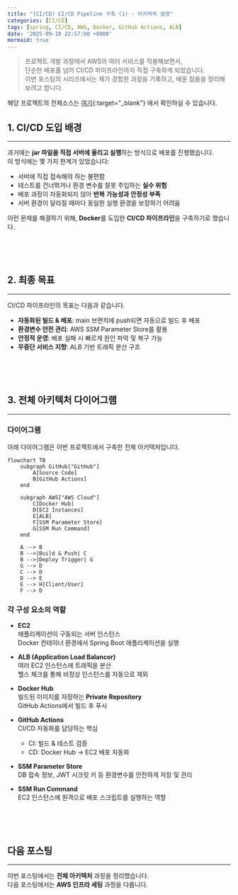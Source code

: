 ```yaml
---
title: "[CI/CD] CI/CD Pipeline 구축 (1) - 아키텍처 설명"
categories: [CI/CD]
tags: [spring, CI/CD, AWS, Docker, GitHub Actions, ALB]
date: '2025-09-18 22:57:00 +0900'
mermaid: true
---
```


> 프로젝트 개발 과정에서 AWS의 여러 서비스를 적용해보면서, \
> 단순한 배포를 넘어 CI/CD 파이프라인까지 직접 구축하게 되었습니다. \
> 이번 포스팅의 시리즈에서는 제가 경험한 과정을 기록하고, 배운 점들을 정리해보려고 합니다.

해당 프로젝트의 전체소스는 [여기](https://github.com/younghunkimm/sparta-spring-plus){:target="_blank"} 에서 확인하실 수 있습니다.

## 1. CI/CD 도입 배경
---

과거에는 **jar 파일을 직접 서버에 올리고 실행**하는 방식으로 배포를 진행했습니다.  
이 방식에는 몇 가지 한계가 있었습니다:

- 서버에 직접 접속해야 하는 불편함
- 테스트를 건너뛰거나 환경 변수를 잘못 주입하는 **실수 위험**
- 배포 과정이 자동화되지 않아 **반복 가능성과 안정성 부족**
- 서버 환경이 달라질 때마다 동일한 실행 환경을 보장하기 어려움

이런 문제를 해결하기 위해, **Docker**를 도입한 **CI/CD 파이프라인**을 구축하기로 했습니다.

<br>
<br>
<br>

## 2. 최종 목표
---

CI/CD 파이프라인의 목표는 다음과 같습니다.

- **자동화된 빌드 & 배포**: main 브랜치에 push되면 자동으로 빌드 후 배포  
- **환경변수 안전 관리**: AWS SSM Parameter Store를 활용  
- **안정적 운영**: 배포 실패 시 빠르게 원인 파악 및 복구 가능  
- **무중단 서비스 지향**: ALB 기반 트래픽 분산 구조  

<br>
<br>
<br>

## 3. 전체 아키텍처 다이어그램
---

### 다이어그램

아래 다이어그램은 이번 프로젝트에서 구축한 전체 아키텍처입니다.  

```mermaid
flowchart TB
    subgraph GitHub["GitHub"]
        A[Source Code]
        B[GitHub Actions]
    end

    subgraph AWS["AWS Cloud"]
        C[Docker Hub]
        D[EC2 Instances]
        E[ALB]
        F[SSM Parameter Store]
        G[SSM Run Command]
    end

    A --> B
    B -->|Build & Push| C
    B -->|Deploy Trigger| G
    G --> D
    C --> D
    D --> E
    E --> H[Client/User]
    F --> D
```

### 각 구성 요소의 역할

- **EC2**  
  애플리케이션이 구동되는 서버 인스턴스  
  Docker 컨테이너 환경에서 Spring Boot 애플리케이션을 실행  

- **ALB (Application Load Balancer)**  
  여러 EC2 인스턴스에 트래픽을 분산  
  헬스 체크를 통해 비정상 인스턴스를 자동으로 제외  

- **Docker Hub**  
  빌드된 이미지를 저장하는 **Private Repository**  
  GitHub Actions에서 빌드 후 푸시  

- **GitHub Actions**  
  CI/CD 자동화를 담당하는 핵심  
  - CI: 빌드 & 테스트 검증  
  - CD: Docker Hub → EC2 배포 자동화  

- **SSM Parameter Store**  
  DB 접속 정보, JWT 시크릿 키 등 환경변수를 안전하게 저장 및 관리  

- **SSM Run Command**  
  EC2 인스턴스에 원격으로 배포 스크립트를 실행하는 역할  

<br>
<br>
<br>

## 다음 포스팅
---

이번 포스팅에서는 **전체 아키텍처** 과정을 정리했습니다.  
다음 포스팅에서는 **AWS 인프라 세팅** 과정을 다룹니다.
